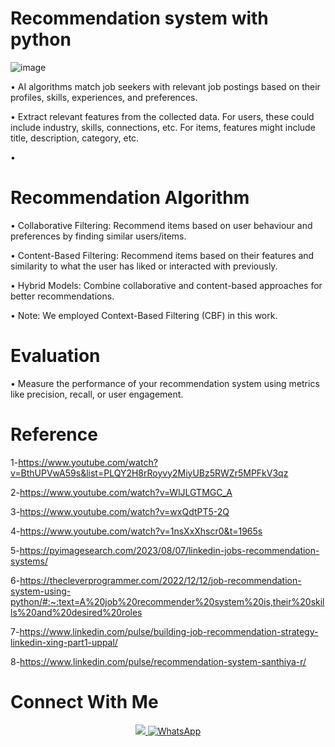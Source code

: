 # Recommendation system with python 
![image](https://github.com/Mohamed-mosad-hadia/Recommendation-system/assets/163147418/22fe38b2-0489-4e96-9259-eaa8837d079f)

•	AI algorithms match job seekers with relevant job postings based on their profiles, skills, experiences, and preferences.

•	Extract relevant features from the collected data. For users, these could include industry, skills, connections, etc. For items, features might include title, description, category, etc.

•

# Recommendation Algorithm
•	Collaborative Filtering: Recommend items based on user behaviour and preferences by finding similar users/items.

•	Content-Based Filtering: Recommend items based on their features and similarity to what the user has liked or interacted with previously.

•	Hybrid Models: Combine collaborative and content-based approaches for better recommendations.

• Note: We employed Context-Based Filtering (CBF) in this work. 
   


# Evaluation
•	Measure the performance of your recommendation system using metrics like precision, recall, or user engagement.
 


# Reference 
1-https://www.youtube.com/watch?v=BthUPVwA59s&list=PLQY2H8rRoyvy2MiyUBz5RWZr5MPFkV3qz

2-https://www.youtube.com/watch?v=WlJLGTMGC_A

3-https://www.youtube.com/watch?v=wxQdtPT5-2Q

4-https://www.youtube.com/watch?v=1nsXxXhscr0&t=1965s

5-https://pyimagesearch.com/2023/08/07/linkedin-jobs-recommendation-systems/

6-https://thecleverprogrammer.com/2022/12/12/job-recommendation-system-using-python/#:~:text=A%20job%20recommender%20system%20is,their%20skills%20and%20desired%20roles 

7-https://www.linkedin.com/pulse/building-job-recommendation-strategy-linkedin-xing-part1-uppal/ 

8-https://www.linkedin.com/pulse/recommendation-system-santhiya-r/

# Connect With Me 
<div align="center">
 <a href="https://www.linkedin.com/in/mohamed-mosaad-85840b254" target="_blank">
        <img src="https://img.shields.io/badge/LinkedIn-0077B5?style=for-the-badge&logo=linkedin&logoColor=white" target="_blank" />
    </a>
 </a>
   <a href="https://wa.me/20106981595" target="_blank">
      <img src="https://img.shields.io/badge/WhatsApp-25D366?style=for-the-badge&logo=whatsapp&logoColor=white" target="_blank" alt="WhatsApp">
   </a>
